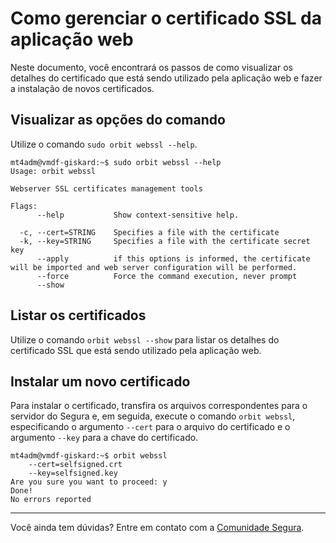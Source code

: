 # Como gerenciar o certificado SSL da aplicação web

Neste documento, você encontrará os passos de como visualizar os detalhes do certificado que está sendo utilizado pela aplicação web e fazer a instalação de novos certificados.

## **Visualizar as opções do comando**

Utilize o comando `sudo orbit webssl --help`.

```
mt4adm@vmdf-giskard:~$ sudo orbit webssl --help
Usage: orbit webssl

Webserver SSL certificates management tools

Flags:
      --help           Show context-sensitive help.

  -c, --cert=STRING    Specifies a file with the certificate
  -k, --key=STRING     Specifies a file with the certificate secret key
      --apply          if this options is informed, the certificate will be imported and web server configuration will be performed.
      --force          Force the command execution, never prompt
      --show
```

## **Listar os certificados**

Utilize o comando `orbit webssl --show` para listar os detalhes do certificado SSL que está sendo utilizado pela aplicação web.

## **Instalar um novo certificado**

Para instalar o certificado, transfira os arquivos correspondentes para o servidor do Segura e, em seguida, execute o comando `orbit webssl`, especificando o argumento `--cert` para o arquivo do certificado e o argumento `--key` para a chave do certificado.

```
mt4adm@vmdf-giskard:~$ orbit webssl
    --cert=selfsigned.crt
    --key=selfsigned.key
Are you sure you want to proceed: y
Done!
No errors reported
```
---
Você ainda tem dúvidas? Entre em contato com a [Comunidade Segura](https://community.Segura.io/).